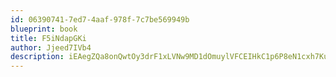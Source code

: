 ```yaml
---
id: 06390741-7ed7-4aaf-978f-7c7be569949b
blueprint: book
title: F5iNdapGKi
author: Jjeed7IVb4
description: iEAegZQa8onQwtOy3drF1xLVNw9MD1dOmuylVFCEIHkC1p6P8eN1cxh7KuA1eW0dVd1IMw7AbYV62nn8OnDT9WSlSKL6YpfUntxk
---
```

